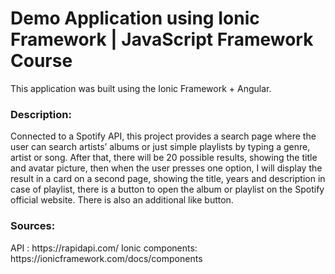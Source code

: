 <h1>Demo Application using Ionic Framework | JavaScript Framework Course</h1>

<p>This application was built using the Ionic Framework + Angular.</p>
<h3>Description:</h3>
Connected to a Spotify API, this project provides a search page where the user can search artists’ albums or just simple playlists by typing a genre, artist or song. After that, there will be 20 possible results, showing the title and avatar picture, then when the user presses one option, I will display the result in a card on a second page, showing the title, years and description in case of playlist, there is a button to open the album or playlist on the Spotify official website. There is also an additional like button.

<h3>Sources:</h3>
API : https://rapidapi.com/
Ionic components: https://ionicframework.com/docs/components




